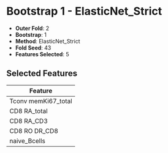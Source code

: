 # Bootstrap 1 - ElasticNet_Strict

- **Outer Fold**: 2
- **Bootstrap**: 1
- **Method**: ElasticNet_Strict
- **Fold Seed**: 43
- **Features Selected**: 5

## Selected Features

| Feature |
|---------|
| Tconv memKi67_total |
| CD8 RA_total |
| CD8 RA_CD3 |
| CD8 RO DR_CD8 |
| naive_Bcells |
